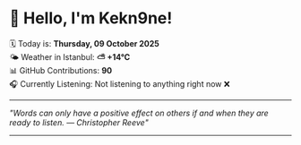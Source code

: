 # 👋 Hello, I'm Kekn9ne!

🗓️ Today is: **Thursday, 09 October 2025**  
🌤️ Weather in Istanbul: **⛅️  +14°C**  
📊 GitHub Contributions: **90**  
🎧 Currently Listening: Not listening to anything right now ❌

---

_"Words can only have a positive effect on others if and when they are ready to listen. — *Christopher Reeve*"_

---
